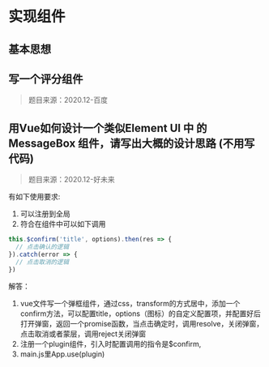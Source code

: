 # 实现组件

## 基本思想

## 写一个评分组件

> 题目来源：2020.12-百度

## 用Vue如何设计一个类似Element UI 中 的MessageBox 组件，请写出大概的设计思路 (不用写代码)

> 题目来源：2020.12-好未来

有如下使用要求:

1. 可以注册到全局
2. 符合在组件中可以如下调用

```js
this.$confirm('title', options).then(res => {
  // 点击确认的逻辑
}).catch(error => {
  // 点击取消的逻辑
})
```

解答：

1. vue文件写一个弹框组件，通过css，transform的方式居中，添加一个confirm方法，可以配置title，options（图标）的自定义配置项，并配置好后打开弹窗，返回一个promise函数，当点击确定时，调用resolve，关闭弹窗，点击取消或者蒙层，调用reject关闭弹窗
2. 注册一个plugin组件，引入时配置调用的指令是$confirm,
3. main.js里App.use(plugin)
